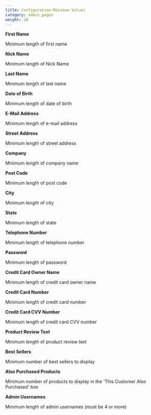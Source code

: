 ```yaml
---
title: Configuration-Minimum Values
category: admin_pages
weight: 20
---
```


<b>First Name</b>

<div class='indent'>Minimum length of first name</div>


<b>Nick Name</b>

<div class='indent'>Minimum length of Nick Name</div>


<b>Last Name</b>

<div class='indent'>Minimum length of last name</div>


<b>Date of Birth</b>

<div class='indent'>Minimum length of date of birth</div>


<b>E-Mail Address</b>

<div class='indent'>Minimum length of e-mail address</div>


<b>Street Address</b>

<div class='indent'>Minimum length of street address</div>


<b>Company</b>

<div class='indent'>Minimum length of company name</div>


<b>Post Code</b>

<div class='indent'>Minimum length of post code</div>


<b>City</b>

<div class='indent'>Minimum length of city</div>


<b>State</b>

<div class='indent'>Minimum length of state</div>


<b>Telephone Number</b>

<div class='indent'>Minimum length of telephone number</div>


<b>Password</b>

<div class='indent'>Minimum length of password</div>


<b>Credit Card Owner Name</b>

<div class='indent'>Minimum length of credit card owner name</div>


<b>Credit Card Number</b>

<div class='indent'>Minimum length of credit card number</div>


<b>Credit Card CVV Number</b>

<div class='indent'>Minimum length of credit card CVV number</div>


<b>Product Review Text</b>

<div class='indent'>Minimum length of product review text</div>


<b>Best Sellers</b>

<div class='indent'>Minimum number of best sellers to display</div>


<b>Also Purchased Products</b>

<div class='indent'>Minimum number of products to display in the 'This Customer Also Purchased' box</div>


<b>Admin Usernames</b>

<div class='indent'>Minimum length of admin usernames (must be 4 or more)</div>


